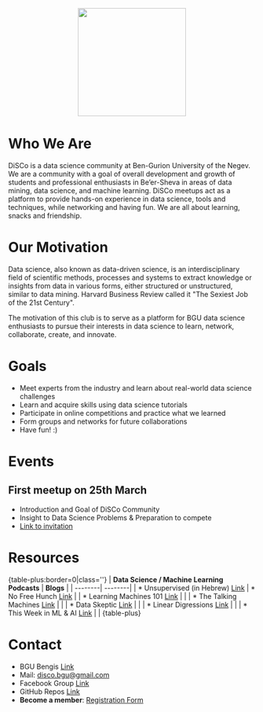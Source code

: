 
<div style="text-align:center"><img height="220" src ="https://static.wixstatic.com/media/5648c5_44094fd529744e0b917fabeb2a052b2c~mv2.png/v1/crop/x_0,y_123,w_637,h_425/fill/w_213,h_142,al_c,usm_0.66_1.00_0.01/5648c5_44094fd529744e0b917fabeb2a052b2c~mv2.png" /></div>

<div id="particles-js"></div>

# Who We Are
DiSCo is a data science community at Ben-Gurion University of the Negev. We are a community with a goal of overall development and growth of students and professional enthusiasts in Be’er-Sheva in areas of data mining, data science, and machine learning. DiSCo meetups act as a platform to provide hands-on experience in data science, tools and techniques, while networking and having fun. We are all about learning, snacks and friendship.

# Our Motivation
Data science, also known as data-driven science, is an interdisciplinary field of scientific methods, processes and systems to extract knowledge or insights from data in various forms, either structured or unstructured, similar to data mining. Harvard Business Review called it "The Sexiest Job of the 21st Century".

The motivation of this club is to serve as a platform for BGU data science enthusiasts to pursue their interests in data science to learn, network, collaborate, create, and innovate.

# Goals

* Meet experts from the industry and learn about real-world data science challenges
* Learn and acquire skills using data science tutorials
* Participate in online competitions and practice what we learned
* Form groups and networks for future collaborations
* Have fun! :)

# Events

## First meetup on 25th March
* Introduction and Goal of DiSCo Community
* Insight to Data Science Problems & Preparation to compete 
* [Link to invitation](https://github.com/DiSCoBGU/DiSCo-init/blob/master/README.md) 

# Resources

{table-plus:border=0|class=''}
|  **Data Science / Machine Learning Podcasts** |    **Blogs**   | 
| --------| --------| 
|  * Unsupervised (in Hebrew) [Link](http://www.unsupervised-podcast.xyz/) | * No Free Hunch [Link](http://blog.kaggle.com/) | 
|  * Learning Machines 101 [Link](http://www.learningmachines101.com/) | | 
|  * The Talking Machines [Link](https://www.thetalkingmachines.com/) | | 
|  * Data Skeptic [Link](https://dataskeptic.com/podcast) | | 
|  * Linear Digressions [Link](http://lineardigressions.com/) | | 
|  * This Week in ML & AI [Link](https://twimlai.com/shows/) | | 
{table-plus}


# Contact

* BGU Bengis [Link](https://www.bengis.org/disco)
* Mail: disco.bgu@gmail.com
* Facebook Group [Link](https://www.facebook.com/groups/discobgu)
* GitHub Repos [Link](https://github.com/DiSCoBGU/)
* **Become a member**: [Registration Form](https://tinyurl.com/discobgu)
